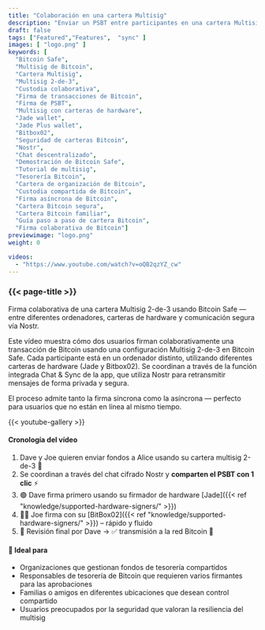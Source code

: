 ```yaml
---
title: "Colaboración en una cartera Multisig"
description: "Enviar un PSBT entre participantes en una cartera Multisig multiparticipante"
draft: false
tags: ["Featured","Features",  "sync" ]
images: [ "logo.png" ]
keywords: [ 
  "Bitcoin Safe",
  "Multisig de Bitcoin",
  "Cartera Multisig",
  "Multisig 2-de-3",
  "Custodia colaborativa",
  "Firma de transacciones de Bitcoin",
  "Firma de PSBT",
  "Multisig con carteras de hardware",
  "Jade wallet",
  "Jade Plus wallet",
  "Bitbox02",
  "Seguridad de carteras Bitcoin",
  "Nostr",
  "Chat descentralizado",
  "Demostración de Bitcoin Safe",
  "Tutorial de multisig",
  "Tesorería Bitcoin",
  "Cartera de organización de Bitcoin",
  "Custodia compartida de Bitcoin",
  "Firma asíncrona de Bitcoin",
  "Cartera Bitcoin segura",
  "Cartera Bitcoin familiar",
  "Guía paso a paso de cartera Bitcoin",
  "Firma colaborativa de Bitcoin"]
previewimage: "logo.png"
weight: 0

videos:
  - "https://www.youtube.com/watch?v=oQB2qzYZ_cw"
---
```


### {{< page-title >}}  
  
 
 Firma colaborativa de una cartera Multisig 2-de-3 usando Bitcoin Safe — entre diferentes ordenadores, carteras de hardware y comunicación segura vía Nostr.

Este vídeo muestra cómo dos usuarios firman colaborativamente una transacción de Bitcoin usando una configuración Multisig 2-de-3 en Bitcoin Safe. Cada participante está en un ordenador distinto, utilizando diferentes carteras de hardware (Jade y Bitbox02). Se coordinan a través de la función integrada Chat & Sync de la app, que utiliza Nostr para retransmitir mensajes de forma privada y segura.

El proceso admite tanto la firma síncrona como la asíncrona — perfecto para usuarios que no están en línea al mismo tiempo.


{{< youtube-gallery >}} 

#### Cronología del vídeo 
1. Dave y Joe quieren enviar fondos a Alice usando su cartera multisig 2-de-3 🤝
2. Se coordinan a través del chat cifrado Nostr y **comparten el PSBT con 1 clic** ⚡
3. 🟢 Dave firma primero usando su firmador de hardware [Jade]({{< ref "knowledge/supported-hardware-signers/" >}})
4. 🧑‍💻 Joe firma con su [BitBox02]({{< ref "knowledge/supported-hardware-signers/" >}}) – rápido y fluido
5. 🧾 Revisión final por Dave → ✅ transmisión a la red Bitcoin 🚀

#### 🎯 Ideal para

  -  Organizaciones que gestionan fondos de tesorería compartidos
  -  Responsables de tesorería de Bitcoin que requieren varios firmantes para las aprobaciones
  - Familias o amigos en diferentes ubicaciones que desean control compartido
  -  Usuarios preocupados por la seguridad que valoran la resiliencia del multisig